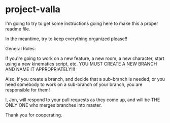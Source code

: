 # project-valla


I'm going to try to get some instructions going here to make this a proper readme file.

In the meantime, try to keep everything organized please!!

General Rules: 

If you're going to work on a new feature, a new room, a new character, start using a new kinematics script, etc. YOU MUST CREATE A NEW BRANCH AND NAME IT APPROPRIATELY!!!

Also, if you create a branch, and decide that a sub-branch is needed, or you need somebody to work on a sub-branch of your branch, you are responsible for them!

I, Jon,  will respond to your pull requests as they come up, and will be THE ONLY ONE who merges branches into master.

Thank you for cooperating.
